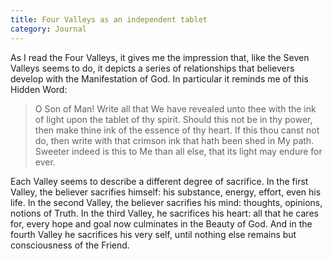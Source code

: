 ```yaml
---
title: Four Valleys as an independent tablet
category: Journal
---
```


As I read the Four Valleys, it gives me the impression that, like the
Seven Valleys seems to do, it depicts a series of relationships that
believers develop with the Manifestation of God.  In particular it reminds
me of this Hidden Word:

> O Son of Man! Write all that We have revealed unto thee with the ink of light upon the
> tablet of thy spirit.  Should this not be in thy power, then make thine
> ink of the essence of thy heart.  If this thou canst not do, then write
> with that crimson ink that hath been shed in My path.  Sweeter indeed is
> this to Me than all else, that its light may endure for ever.

Each Valley seems to describe a different degree of sacrifice.  In the
first Valley, the believer sacrifies himself: his substance, energy,
effort, even his life.  In the second Valley, the believer sacrifies his
mind: thoughts, opinions, notions of Truth.  In the third Valley, he
sacrifices his heart: all that he cares for, every hope and goal now
culminates in the Beauty of God.  And in the fourth Valley he sacrifices
his very self, until nothing else remains but consciousness of the Friend.
